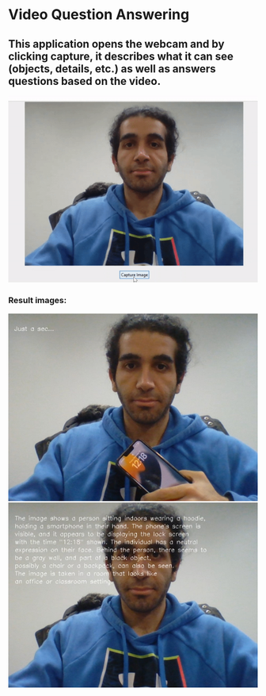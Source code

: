 <h1>Video Question Answering</h1> 
<h2>This application opens the webcam and by clicking capture, it describes what it can see (objects, details, etc.) as well as answers questions based on the video.</h2>


  <img src="./asset/result_vid.gif" alt="video result">

<h3>Result images:</h3>


  <img src="./asset/result1.jpg" alt="video result">
  <img src="./asset/result2.jpg" alt="video result">

